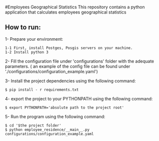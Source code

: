 #Employees Geographical Statistics
This repository contains a python application that calculates employees geographical statistics

## How to run:
1- Prepare your environment:

    1-1 First, install Postges, Posgis servers on your machine.
    1-2 Install python 3
    
2- Fill the configuration file under 'configurations' folder with the adequate parameters. ( an example of the config file can be found under './configurations/configuration_example.yaml')

3- Install the project dependencies using the following command:
````
$ pip install - r requirements.txt
````

4- export the project to your PYTHONPATH using the following command:
```
$ export PYTHONPATH='absolute path to the project root'

```

5- Run the program using the following command:
````
$ cd '$the project folder'
$ python employee_residence/__main__.py configurations/configuration_example.yaml 
````